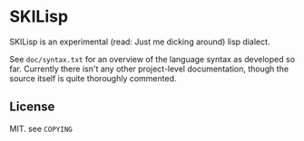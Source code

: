 # SKILisp

SKILisp is an experimental (read: Just me dicking around) lisp dialect.

See `doc/syntax.txt` for an overview of the language syntax as developed
so far. Currently there isn't any other project-level documentation, though
the source itself is quite thoroughly commented.

## License

MIT. see `COPYING`
